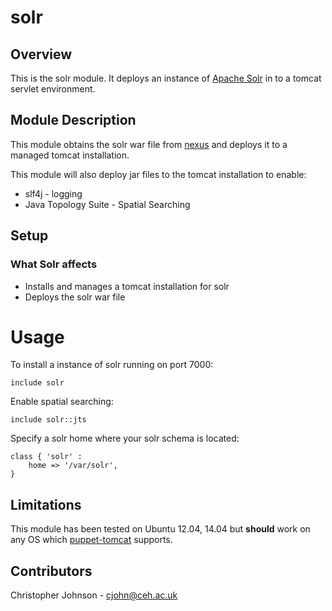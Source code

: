 # solr

## Overview
This is the solr module. It deploys an instance of [Apache Solr](http://lucene.apache.org/solr/) in to a tomcat servlet environment.

## Module Description

This module obtains the solr war file from [nexus](https://github.com/NERC-CEH/puppet-nexus) and deploys it to a managed tomcat installation.

This module will also deploy jar files to the tomcat installation to enable:

- slf4j - logging
- Java Topology Suite - Spatial Searching

## Setup

### What Solr affects

* Installs and manages a tomcat installation for solr
* Deploys the solr war file

# Usage

To install a instance of solr running on port 7000:

    include solr

Enable spatial searching:

    include solr::jts

Specify a solr home where your solr schema is located:

    class { 'solr' :
        home => '/var/solr',
    }

## Limitations

This module has been tested on Ubuntu 12.04, 14.04 but **should** work on any OS which [puppet-tomcat](https://github.com/NERC-CEH/puppet-tomcat) supports.

## Contributors

Christopher Johnson - cjohn@ceh.ac.uk
